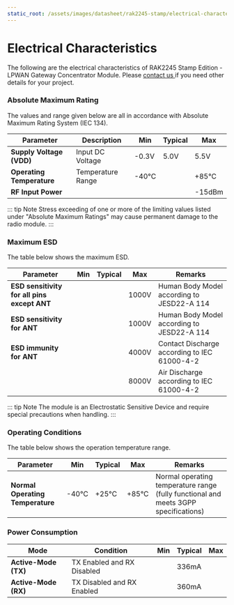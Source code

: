 ```yaml
---
static_root: /assets/images/datasheet/rak2245-stamp/electrical-characteristics
---
```


# Electrical Characteristics

The following are the electrical characteristics of RAK2245 Stamp Edition - LPWAN Gateway Concentrator Module. Please [contact us ](mailto:fomi@rakwireless.com)if you need other details for your project.

### Absolute Maximum Rating

The values and range given below are all in accordance with Absolute Maximum Rating System (IEC 134).

| **Parameter**             | **Description**   | **Min** | **Typical** | **Max** |
| ------------------------- | ----------------- | ------- | ----------- | ------- |
| **Supply Voltage (VDD)**  | Input DC Voltage  | -0.3V   | 5.0V        | 5.5V    |
| **Operating Temperature** | Temperature Range | -40°C   |             | +85°C   |
| **RF Input Power**        |                   |         |             | -15dBm  |

::: tip Note
Stress exceeding of one or more of the limiting values listed under "Absolute Maximum Ratings" may
cause permanent damage to the radio module.
:::

### Maximum ESD

The table below shows the maximum ESD.

| **Parameter**                               | **Min** | **Typical** | **Max** | **Remarks**                                  |
| ------------------------------------------- | ------- | ----------- | ------- | -------------------------------------------- |
| **ESD sensitivity for all pins except ANT** |         |             | 1000V   | Human Body Model according to JESD22-A 114   |
| **ESD sensitivity for ANT**                 |         |             | 1000V   | Human Body Model according to JESD22-A 114   |
| **ESD immunity for ANT**                    |         |             | 4000V   | Contact Discharge according to IEC 61000-4-2 |
|                                             |         |             | 8000V   | Air Discharge according to IEC 61000-4-2     |

::: tip Note
The module is an Electrostatic Sensitive Device and require special precautions when
handling.
:::

### Operating Conditions

The table below shows the operation temperature range.

| **Parameter**                    | **Min** | **Typical** | **Max** | **Remarks**                                                                         |
| -------------------------------- | ------- | ----------- | ------- | ----------------------------------------------------------------------------------- |
| **Normal Operating Temperature** | -40°C   | +25°C       | +85°C   | Normal operating temperature range (fully functional and meets 3GPP specifications) |

### Power Consumption

| **Mode**             | **Condition**              | **Min** | **Typical** | **Max** |
| -------------------- | -------------------------- | ------- | ----------- | ------- |
| **Active-Mode (TX)** | TX Enabled and RX Disabled |         | 336mA       |         |
| **Active-Mode (RX)** | TX Disabled and RX Enabled |         | 360mA       |         |

